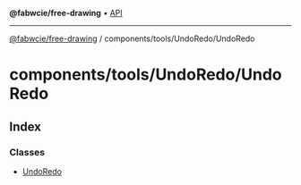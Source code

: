 **@fabwcie/free-drawing** • [API](../../../../README.md)

***

[@fabwcie/free-drawing](../../../../README.md) / components/tools/UndoRedo/UndoRedo

# components/tools/UndoRedo/UndoRedo

## Index

### Classes

- [UndoRedo](classes/UndoRedo.md)
